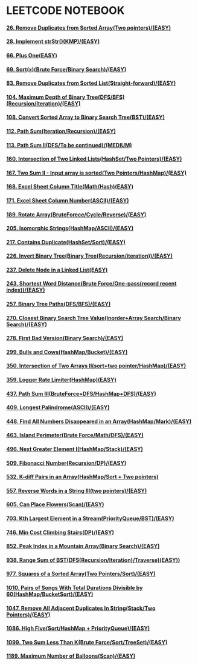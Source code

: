 # LEETCODE NOTEBOOK

#### [26. Remove Duplicates from Sorted Array(Two pointers)/(EASY)](https://github.com/hungrylz/leetcode/blob/master/26.%20Remove%20Duplicates%20from%20Sorted%20Array.md)
#### [28. Implement strStr()(KMP)/(EASY)](https://github.com/hungrylz/leetcode/blob/master/28.%20Implement%20strStr().md)
#### [66. Plus One(EASY)](https://github.com/hungrylz/leetcode/blob/master/66.%20Plus%20One.md)
#### [69. Sqrt(x)(Brute Force/Binary Search)/(EASY)](https://github.com/hungrylz/leetcode/blob/master/69.%20Sqrt(x).md)
#### [83. Remove Duplicates from Sorted List(Straight-forward)/(EASY)](https://github.com/hungrylz/leetcode/blob/master/83.%20Remove%20Duplicates%20from%20Sorted%20List.md)
#### [104. Maximum Depth of Binary Tree(DFS/BFS)(Recursion/Iteration)/(EASY)](https://github.com/hungrylz/leetcode/blob/master/104.%20Maximum%20Depth%20of%20Binary%20Tree.md)
#### [108. Convert Sorted Array to Binary Search Tree(BST)/(EASY)](https://github.com/hungrylz/leetcode/blob/master/108.%20Convert%20Sorted%20Array%20to%20Binary%20Search%20Tree.md)
#### [112. Path Sum(Iteration/Recursion)/(EASY)](https://github.com/hungrylz/leetcode/blob/master/112.%20Path%20Sum.md)
#### [113. Path Sum II(DFS/To be continued)/(MEDIUM)](https://github.com/hungrylz/leetcode/blob/master/113.%20Path%20Sum%20II.md)
#### [160. Intersection of Two Linked Lists(HashSet/Two Pointers)/(EASY)](https://github.com/hungrylz/leetcode/blob/master/160.%20Intersection%20of%20Two%20Linked%20Lists.md)
#### [167. Two Sum II - Input array is sorted(Two Pointers/HashMap)/(EASY)](https://github.com/hungrylz/leetcode/blob/master/167.%20Two%20Sum%20II%20-%20Input%20array%20is%20sorted.md)
#### [168. Excel Sheet Column Title(Math/Hash)(EASY)](https://github.com/hungrylz/leetcode/blob/master/168.%20Excel%20Sheet%20Column%20Title.md)
#### [171. Excel Sheet Column Number(ASCII)/(EASY)](https://github.com/hungrylz/leetcode/blob/master/171.%20Excel%20Sheet%20Column%20Number.md)
#### [189. Rotate Array(BruteForece/Cycle/Reverse)/(EASY)](https://github.com/hungrylz/leetcode/blob/master/189.%20Rotate%20Array.md)
#### [205. Isomorphic Strings(HashMap/ASCII)/(EASY)](https://github.com/hungrylz/leetcode/blob/master/205.%20Isomorphic%20Strings.md)
#### [217. Contains Duplicate(HashSet/Sort)/(EASY)](https://leetcode.com/problems/contains-duplicate/)
#### [226. Invert Binary Tree(Binary Tree(Recursion/iteration))/(EASY)](https://github.com/hungrylz/leetcode/blob/master/226.%20Invert%20Binary%20Tree.md)
#### [237. Delete Node in a Linked List(EASY)](https://github.com/hungrylz/leetcode/blob/master/237.%20Delete%20Node%20in%20a%20Linked%20List.md)
#### [243. Shortest Word Distance(Brute Force/One-pass(record recent index))/(EASY)](https://github.com/hungrylz/leetcode/blob/master/243.%20Shortest%20Word%20Distance.md)
#### [257. Binary Tree Paths(DFS/BFS)/(EASY)](https://github.com/hungrylz/leetcode/blob/master/257.%20Binary%20Tree%20Paths.md)
#### [270. Closest Binary Search Tree Value(Inorder+Array Search/Binary Search)/(EASY)](https://github.com/hungrylz/leetcode/blob/master/270.%20Closest%20Binary%20Search%20Tree%20Value.md)
#### [278. First Bad Version(Binary Search)/(EASY)](https://github.com/hungrylz/leetcode/blob/master/278.%20First%20Bad%20Version.md)
#### [299. Bulls and Cows(HashMap/Bucket)/(EASY)](https://github.com/hungrylz/leetcode/blob/master/299.%20Bulls%20and%20Cows.md)
#### [350. Intersection of Two Arrays II(sort+two pointer/HashMap)/(EASY)](https://github.com/hungrylz/leetcode/blob/master/350.%20Intersection%20of%20Two%20Arrays%20II.md)
#### [359. Logger Rate Limiter(HashMap)(EASY)](https://github.com/hungrylz/leetcode/blob/master/359.%20Logger%20Rate%20Limiter.md)
#### [437. Path Sum III(BruteForce+DFS/HashMap+DFS)/(EASY)](https://github.com/hungrylz/leetcode/blob/master/437.%20Path%20Sum%20III.md)
#### [409. Longest Palindrome(ASCII)/(EASY)](https://github.com/hungrylz/leetcode/blob/master/409.%20Longest%20Palindrome.md)
#### [448. Find All Numbers Disappeared in an Array(HashMap/Mark)/(EASY)](https://github.com/hungrylz/leetcode/blob/master/448.%20Find%20All%20Numbers%20Disappeared%20in%20an%20Array.md)
#### [463. Island Perimeter(Brute Force/Math/DFS)/(EASY)](https://github.com/hungrylz/leetcode/blob/master/463.%20Island%20Perimeter.md)
#### [496. Next Greater Element I(HashMap/Stack)/(EASY)](https://github.com/hungrylz/leetcode/blob/master/496.%20Next%20Greater%20Element%20I.md)
#### [509. Fibonacci Number(Recursion/DP)/(EASY)](https://github.com/hungrylz/leetcode/blob/master/509.%20Fibonacci%20Number.md)
#### [532. K-diff Pairs in an Array(HashMap/Sort + Two pointers)](https://github.com/hungrylz/leetcode/blob/master/532.%20K-diff%20Pairs%20in%20an%20Array.md)
#### [557. Reverse Words in a String III(two pointers)/(EASY)](https://github.com/hungrylz/leetcode/blob/master/557.%20Reverse%20Words%20in%20a%20String%20III.md)
#### [605. Can Place Flowers(Scan)/(EASY)](https://github.com/hungrylz/leetcode/blob/master/605.%20Can%20Place%20Flowers.md)
#### [703. Kth Largest Element in a Stream(PriorityQueue/BST)/(EASY)](https://github.com/hungrylz/leetcode/blob/master/703.%20Kth%20Largest%20Element%20in%20a%20Stream.md)
#### [746. Min Cost Climbing Stairs(DP)/(EASY)](https://github.com/hungrylz/leetcode/blob/master/746.%20Min%20Cost%20Climbing%20Stairs.md)
#### [852. Peak Index in a Mountain Array(Binary Search)/(EASY)](https://github.com/hungrylz/leetcode/blob/master/852.%20Peak%20Index%20in%20a%20Mountain%20Array.md)
#### [938. Range Sum of BST(DFS(Recursion/Iteration)/Traverse)(EASY))](https://github.com/hungrylz/leetcode/blob/master/938.%20Range%20Sum%20of%20BST.md)
#### [977. Squares of a Sorted Array(Two Pointers/Sort)/(EASY)](https://github.com/hungrylz/leetcode/blob/master/977.%20Squares%20of%20a%20Sorted%20Array.md)
#### [1010. Pairs of Songs With Total Durations Divisible by 60(HashMap/BucketSort)/(EASY)](https://github.com/hungrylz/leetcode/blob/master/1010.%20Pairs%20of%20Songs%20With%20Total%20Durations%20Divisible%20by%2060.md)
#### [1047. Remove All Adjacent Duplicates In String(Stack/Two Pointers)/(EASY)](https://github.com/hungrylz/leetcode/blob/master/1047.%20Remove%20All%20Adjacent%20Duplicates%20In%20String.md)
#### [1086. High Five(Sort/HashMap + PriorityQueue)/(EASY)](https://github.com/hungrylz/leetcode/blob/master/1086.%20High%20Five.md)
#### [1099. Two Sum Less Than K(Brute Force/Sort/TreeSet)/(EASY)](https://github.com/hungrylz/leetcode/blob/master/1099.%20Two%20Sum%20Less%20Than%20K.md)
#### [1189. Maximum Number of Balloons(Scan)/(EASY)](https://github.com/hungrylz/leetcode/blob/master/1189.%20Maximum%20Number%20of%20Balloons.md)
